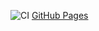 ![CI](https://github.com/Margosha881/ahj_HTMLforms/actions/workflows/web.yml/badge.svg)
[GitHub Pages](https://margosha881.github.io/ahj_HTMLforms/)


